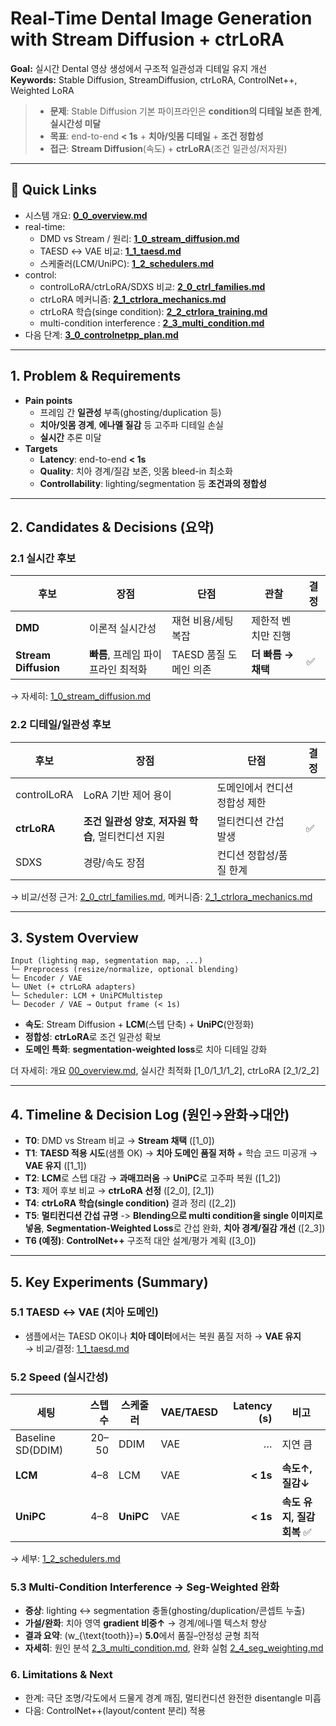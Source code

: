 # Real-Time Dental Image Generation with Stream Diffusion + ctrLoRA
**Goal:** 실시간 Dental 영상 생성에서 구조적 일관성과 디테일 유지 개선  
**Keywords:** Stable Diffusion, StreamDiffusion, ctrLoRA, ControlNet++, Weighted LoRA

> - **문제**: Stable Diffusion 기본 파이프라인은 **condition의 디테일 보존 한계**, **실시간성 미달**
> - **목표**: end-to-end **< 1s** + **치아/잇몸 디테일** + **조건 정합성**
> - **접근**: **Stream Diffusion**(속도) + **ctrLoRA**(조건 일관성/저자원)

---

## 🔗 Quick Links
- 시스템 개요: **[0_0_overview.md](0_0_overview.md)**
- real-time:
  - DMD vs Stream / 원리: **[1_0_stream_diffusion.md](1_0_stream_diffusion.md)**
  - TAESD ↔ VAE 비교: **[1_1_taesd.md](1_1_taesd.md)**
  - 스케줄러(LCM/UniPC): **[1_2_schedulers.md](1_2_schedulers.md)**
- control:
  - controlLoRA/ctrLoRA/SDXS 비교: **[2_0_ctrl_families.md](2_0_ctrl_families.md)**
  - ctrLoRA 메커니즘: **[2_1_ctrlora_mechanics.md](2_1_ctrlora_mechanics.md)**
  - ctrLoRA 학습(singe condition): **[2_2_ctrlora_training.md](2_2_ctrlora_training.md)**
  - multi-condition interference : **[2_3_multi_condition.md](2_3_multi_condition.md)**
- 다음 단계: **[3_0_controlnetpp_plan.md](3_0_controlnetpp_plan.md)**

---

## 1. Problem & Requirements
- **Pain points**
  - 프레임 간 **일관성** 부족(ghosting/duplication 등)
  - **치아/잇몸 경계**, **에나멜 질감** 등 고주파 디테일 손실
  - **실시간** 추론 미달
- **Targets**
  - **Latency**: end-to-end **< 1s**
  - **Quality**: 치아 경계/질감 보존, 잇몸 bleed-in 최소화
  - **Controllability**: lighting/segmentation 등 **조건과의 정합성**
 
---

## 2. Candidates & Decisions (요약)

### 2.1 실시간 후보
| 후보 | 장점 | 단점 | 관찰 | 결정 |
|---|---|---|---|---|
| **DMD** | 이론적 실시간성 | 재현 비용/세팅 복잡 | 제한적 벤치만 진행 |  |
| **Stream Diffusion** | **빠름**, 프레임 파이프라인 최적화 | TAESD 품질 도메인 의존 | **더 빠름 → 채택** | ✅ |
→ 자세히: [1_0_stream_diffusion.md](1_0_stream_diffusion.md)

### 2.2 디테일/일관성 후보
| 후보 | 장점 | 단점 | 결정 |
|---|---|---|---|
| controlLoRA | LoRA 기반 제어 용이 | 도메인에서 컨디션 정합성 제한 |  |
| **ctrLoRA** | **조건 일관성 양호**, **저자원 학습**, 멀티컨디션 지원 | 멀티컨디션 간섭 발생 | ✅ |
| SDXS | 경량/속도 장점 | 컨디션 정합성/품질 한계 |  |
→ 비교/선정 근거: [2_0_ctrl_families.md](2_0_ctrl_families.md), 메커니즘: [2_1_ctrlora_mechanics.md](2_1_ctrlora_mechanics.md)


---

## 3. System Overview

```
Input (lighting map, segmentation map, ...)
└─ Preprocess (resize/normalize, optional blending)
└─ Encoder / VAE
└─ UNet (+ ctrLoRA adapters)
└─ Scheduler: LCM + UniPCMultistep
└─ Decoder / VAE → Output frame (< 1s)
```
- **속도**: Stream Diffusion + **LCM**(스텝 단축) + **UniPC**(안정화)
- **정합성**: **ctrLoRA**로 조건 일관성 확보
- **도메인 특화**: **segmentation-weighted loss**로 치아 디테일 강화

더 자세히: 개요 [00_overview.md](0_0_overview.md), 실시간 최적화 [1_0/1_1/1_2], ctrLoRA [2_1/2_2]

---

## 4. Timeline & Decision Log (원인→완화→대안)

- **T0**: DMD vs Stream 비교 → **Stream 채택** ([1_0])  
- **T1**: **TAESD 적용 시도**(샘플 OK) → **치아 도메인 품질 저하** + 학습 코드 미공개 → **VAE 유지** ([1_1])  
- **T2**: **LCM**로 스텝 대감 → **과매끄러움** → **UniPC**로 고주파 복원 ([1_2])  
- **T3**: 제어 후보 비교 → **ctrLoRA 선정** ([2_0], [2_1])  
- **T4**: **ctrLoRA 학습(single condition)** 결과 정리 ([2_2])  
- **T5**: **멀티컨디션 간섭 규명** -> **Blending으로 multi condition을 single 이미지로 넣음**, **Segmentation-Weighted Loss**로 간섭 완화, **치아 경계/질감 개선** ([2_3])
- **T6 (예정)**: **ControlNet++** 구조적 대안 설계/평가 계획 ([3_0])


---

## 5. Key Experiments (Summary)

### 5.1 TAESD ↔ VAE (치아 도메인)
- 샘플에서는 TAESD OK이나 **치아 데이터**에서는 복원 품질 저하 → **VAE 유지**  
→ 비교/결정: [1_1_taesd.md](1_1_taesd.md)

### 5.2 Speed (실시간성)
| 세팅 | 스텝 수 | 스케줄러 | VAE/TAESD | Latency (s) | 비고 |
|---|---:|---|---|---:|---|
| Baseline SD(DDIM) | 20–50 | DDIM | VAE | … | 지연 큼 |
| **LCM** | 4–8 | LCM | VAE | **< 1s** | **속도↑, 질감↓** |
| **UniPC** | 4–8 | **UniPC** | VAE | **< 1s** | **속도 유지, 질감 회복** ✅ |
→ 세부: [1_2_schedulers.md](1_2_schedulers.md)

### 5.3 Multi-Condition Interference → Seg-Weighted 완화
- **증상**: lighting ↔ segmentation 충돌(ghosting/duplication/콘셉트 누출)  
- **가설/완화**: 치아 영역 **gradient 비중↑** → 경계/에나멜 텍스처 향상  
- **결과 요약**: \(w_{\text{tooth}}=\) **5.0**에서 품질–안정성 균형 최적  
- **자세히**: 원인 분석 [2_3_multi_condition.md](2_3_multi_condition.md), 완화 실험 [2_4_seg_weighting.md](2_4_seg_weighting.md)


### 6. Limitations & Next

- 한계: 극단 조명/각도에서 드물게 경계 깨짐, 멀티컨디션 완전한 disentangle 미흡
- 다음: ControlNet++(layout/content 분리) 적용














